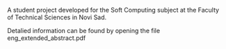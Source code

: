 A student project developed for the Soft Computing subject at the Faculty of Technical Sciences in Novi Sad.

Detalied information can be found by opening the file eng_extended_abstract.pdf
